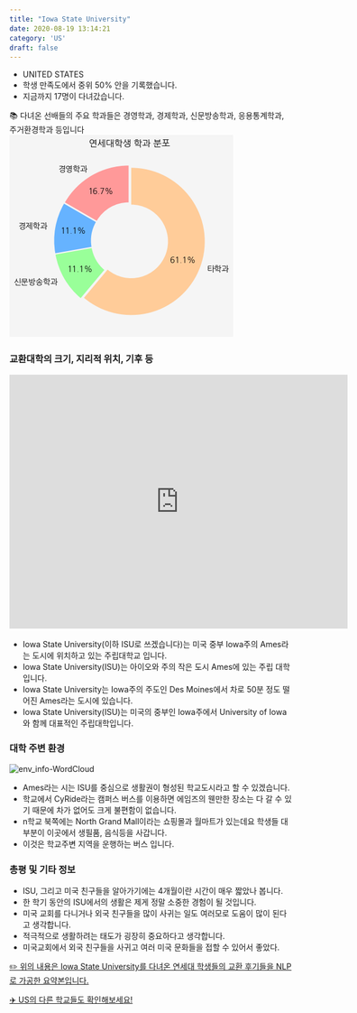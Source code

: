 ```yaml
---
title: "Iowa State University"
date: 2020-08-19 13:14:21
category: 'US'
draft: false
---
```



* UNITED STATES
* 학생 만족도에서 중위 50% 안을 기록했습니다.
* 지금까지 17명이 다녀갔습니다. 

📚 다녀온 선배들의 주요 학과들은 경영학과, 경제학과, 신문방송학과, 응용통계학과, 주거환경학과 등입니다
![department-info](../plots/US000087.png)
### 교환대학의 크기, 지리적 위치, 기후 등
<iframe
width="600"
height="450"
frameborder="0" style="border:0"
src="https://www.google.com/maps/embed/v1/place?key=AIzaSyC9e1AME-pVmWC4hBpFdu5S4dKzyepa3HQ&q=Iowa+State+University&center=42.0266573,-93.6464516&zoom=14" allowfullscreen>
</iframe>

* Iowa State University(이하 ISU로 쓰겠습니다)는 미국 중부 Iowa주의 Ames라는 도시에 위치하고 있는 주립대학교 입니다.
* Iowa State University(ISU)는 아이오와 주의 작은 도시 Ames에 있는 주립 대학입니다.
* Iowa State University는 Iowa주의 주도인 Des Moines에서 차로 50분 정도 떨어진 Ames라는 도시에 있습니다.
* Iowa State University(ISU)는 미국의 중부인 Iowa주에서 University of Iowa와 함께 대표적인 주립대학입니다.


### 대학 주변 환경

![env_info-WordCloud](../univ_wordclouds_okt/env_info/US000087_env_info_okt.png)

* Ames라는 시는 ISU를 중심으로 생활권이 형성된 학교도시라고 할 수 있겠습니다.
* 학교에서 CyRide라는 캠퍼스 버스를 이용하면 에임즈의 웬만한 장소는 다 갈 수 있기 때문에 차가 없어도 크게 불편함이 없습니다.
* n학교 북쪽에는 North Grand Mall이라는 쇼핑몰과 월마트가 있는데요 학생들 대부분이 이곳에서 생필품, 음식등을 사갑니다.
* 이것은 학교주변 지역을 운행하는 버스 입니다.


### 총평 및 기타 정보 
* ISU, 그리고 미국 친구들을 알아가기에는 4개월이란 시간이 매우 짧았나 봅니다.
* 한 학기 동안의 ISU에서의 생활은 제게 정말 소중한 경험이 될 것입니다.
* 미국 교회를 다니거나 외국 친구들을 많이 사귀는 일도 여러모로 도움이 많이 된다고 생각합니다.
* 적극적으로 생활하려는 태도가 굉장히 중요하다고 생각합니다.
* 미국교회에서 외국 친구들을 사귀고 여러 미국 문화들을 접할 수 있어서 좋았다.


[✏️ 위의 내용은 Iowa State University를 다녀온 연세대 학생들의 교환 후기들을 NLP로 가공한 요약본입니다.](http://oia.yonsei.ac.kr/partner/expReport.asp?ucode=US000087&bgbn=A)

[✈️ US의 다른 학교들도 확인해보세요!](https://yonsei-exchange.netlify.app/?category=US)
